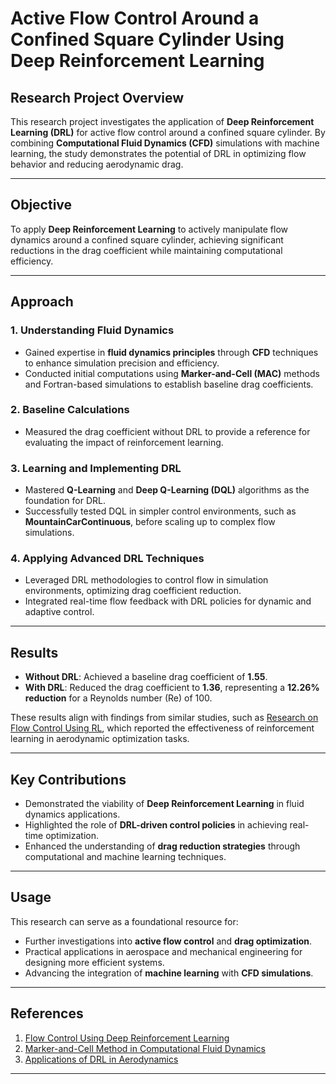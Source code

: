 # Active Flow Control Around a Confined Square Cylinder Using Deep Reinforcement Learning

## Research Project Overview
This research project investigates the application of **Deep Reinforcement Learning (DRL)** for active flow control around a confined square cylinder. By combining **Computational Fluid Dynamics (CFD)** simulations with machine learning, the study demonstrates the potential of DRL in optimizing flow behavior and reducing aerodynamic drag.

---

## Objective
To apply **Deep Reinforcement Learning** to actively manipulate flow dynamics around a confined square cylinder, achieving significant reductions in the drag coefficient while maintaining computational efficiency.

---

## Approach

### 1. Understanding Fluid Dynamics
- Gained expertise in **fluid dynamics principles** through **CFD** techniques to enhance simulation precision and efficiency.
- Conducted initial computations using **Marker-and-Cell (MAC)** methods and Fortran-based simulations to establish baseline drag coefficients.

### 2. Baseline Calculations
- Measured the drag coefficient without DRL to provide a reference for evaluating the impact of reinforcement learning.

### 3. Learning and Implementing DRL
- Mastered **Q-Learning** and **Deep Q-Learning (DQL)** algorithms as the foundation for DRL.
- Successfully tested DQL in simpler control environments, such as **MountainCarContinuous**, before scaling up to complex flow simulations.

### 4. Applying Advanced DRL Techniques
- Leveraged DRL methodologies to control flow in simulation environments, optimizing drag coefficient reduction.
- Integrated real-time flow feedback with DRL policies for dynamic and adaptive control.

---

## Results
- **Without DRL**: Achieved a baseline drag coefficient of **1.55**.
- **With DRL**: Reduced the drag coefficient to **1.36**, representing a **12.26% reduction** for a Reynolds number (Re) of 100.

These results align with findings from similar studies, such as [Research on Flow Control Using RL](#), which reported the effectiveness of reinforcement learning in aerodynamic optimization tasks.

---

## Key Contributions
- Demonstrated the viability of **Deep Reinforcement Learning** in fluid dynamics applications.
- Highlighted the role of **DRL-driven control policies** in achieving real-time optimization.
- Enhanced the understanding of **drag reduction strategies** through computational and machine learning techniques.

---

## Usage
This research can serve as a foundational resource for:
- Further investigations into **active flow control** and **drag optimization**.
- Practical applications in aerospace and mechanical engineering for designing more efficient systems.
- Advancing the integration of **machine learning** with **CFD simulations**.

---

## References
1. [Flow Control Using Deep Reinforcement Learning](#)
2. [Marker-and-Cell Method in Computational Fluid Dynamics](#)
3. [Applications of DRL in Aerodynamics](#)

---

